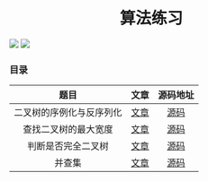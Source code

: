 <h1 align="center">算法练习</h1>

<img src="https://img.shields.io/badge/language-GoLang-green" /> <img src="https://img.shields.io/badge/language-Java-green">



### 目录

|           题目           |                        文章                        |                           源码地址                           |
| :----------------------: | :------------------------------------------------: | :----------------------------------------------------------: |
| 二叉树的序例化与反序列化 | [文章](https://juejin.cn/post/6979862436492869662) | [源码](https://github.com/can888-gc/algorithmstudy/tree/main/xuliehuaerchashu) |
|   查找二叉树的最大宽度   | [文章](https://juejin.cn/post/6981023626619437070) | [源码](https://github.com/can888-gc/algorithmstudy/tree/main/MaximumWidthOfBt) |
|    判断是否完全二叉树    | [文章](https://juejin.cn/post/6982109128395063304) | [源码](https://github.com/can888-gc/algorithmstudy/blob/main/shifoushiwanquanerchashu/testDemo.go) |
|          并查集          | [文章](https://juejin.cn/post/6988031803097841678) | [源码](https://github.com/can888-gc/algorithmstudy/blob/main/BingChaJiDemo/UnionSetsDemo.go) |


